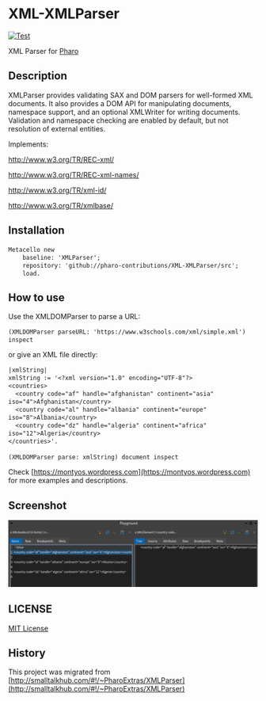 # XML-XMLParser

[![Test](https://github.com/pharo-contributions/XML-XMLParser/actions/workflows/test.yml/badge.svg)](https://github.com/pharo-contributions/XML-XMLParser/actions/workflows/test.yml)


XML Parser for [Pharo](http://www.pharo.org)

## Description

XMLParser provides validating SAX and DOM parsers for well-formed XML documents. It also provides a DOM API for manipulating documents, namespace support, and an optional XMLWriter for writing documents. Validation and namespace checking are enabled by default, but not resolution of external entities.

Implements:

http://www.w3.org/TR/REC-xml/

http://www.w3.org/TR/REC-xml-names/

http://www.w3.org/TR/xml-id/

http://www.w3.org/TR/xmlbase/

## Installation

```Smalltalk
Metacello new
	baseline: 'XMLParser';
	repository: 'github://pharo-contributions/XML-XMLParser/src';
	load.
```	

## How to use

Use the XMLDOMParser to parse a URL:
```Smalltalk
(XMLDOMParser parseURL: 'https://www.w3schools.com/xml/simple.xml') inspect
```

or give an XML file directly:
```Smalltalk
|xmlString|
xmlString := '<?xml version="1.0" encoding="UTF-8"?>
<countries>
  <country code="af" handle="afghanistan" continent="asia" iso="4">Afghanistan</country>
  <country code="al" handle="albania" continent="europe" iso="8">Albania</country>
  <country code="dz" handle="algeria" continent="africa" iso="12">Algeria</country>
</countries>'.

(XMLDOMParser parse: xmlString) document inspect 
```

Check [https://montyos.wordpress.com](https://montyos.wordpress.com) for more examples and descriptions.

## Screenshot

![alt text](doc/images/screen001.png "Screenshot")

## LICENSE
[MIT License](LICENSE)

## History
This project was migrated from [http://smalltalkhub.com/#!/~PharoExtras/XMLParser](http://smalltalkhub.com/#!/~PharoExtras/XMLParser)

